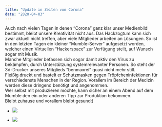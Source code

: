 ```yaml
---
title: "Update in Zeiten von Corona"
date: "2020-04-03"
---
```


Auch nach vielen Tagen in denen “Corona” ganz klar unser Medienbild bestimmt, bleibt unsere Kreativität nicht aus. Das Hackzogtum kann sich zwar aktuell nicht treffen, aber viele Mitglieder arbeiten an Lösungen. So ist in den letzten Tagen ein kleiner “Mumble-Server” aufgesetzt worden, welcher einen Virtuellen “Hackerspace” zur Verfügung stellt, auf Wunsch sogar mit Musik.  
Manche Mitglieder befassen sich sogar damit aktiv den Virus zu bekämpfen, durch Unterstützung systemrelevanter Personen. So steht der 3d-Drucker unseres Mitglieds “benmaxrei” quasi nicht mehr still.  
Fleißig druckt und bastelt er Schutzmasken gegen Tröpfcheninfektionen für verschiedenste Menschen in der Region. Vorallem im Bereich der Medizin werden diese dringend benötigt und angenommen.  
Wer selbst mit produzieren möchte, kann sicher an einem Abend auf dem Mumble den ein oder anderen Tipp zur Produktion bekommen.  
Bleibt zuhause und vorallem bleibt gesund:)

- ![](https://hackzogtum-coburg.de/wp-content/uploads/2020/04/signal-attachment-2020-04-03-144818-1-880x1024.jpeg)
    
- ![](https://hackzogtum-coburg.de/wp-content/uploads/2020/04/signal-attachment-2020-04-03-144559_002-1024x768.jpeg)
